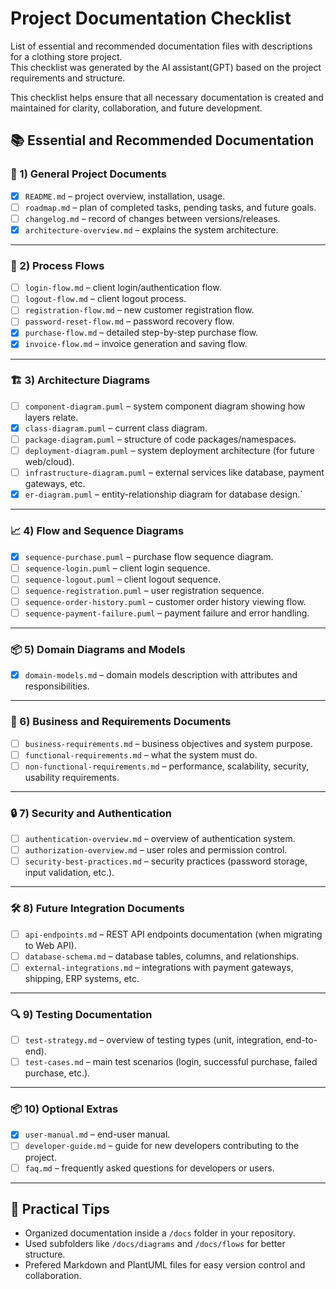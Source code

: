 ﻿# Project Documentation Checklist

List of essential and recommended documentation files with descriptions for a clothing store project.  
This checklist was generated by the AI assistant(GPT) based on the project requirements and structure.

This checklist helps ensure that all necessary documentation is created and maintained for clarity, collaboration, and future development.

## 📚 Essential and Recommended Documentation

### 📖 1) General Project Documents
- [x] `README.md` – project overview, installation, usage.
- [ ] `roadmap.md` – plan of completed tasks, pending tasks, and future goals.
- [ ] `changelog.md` – record of changes between versions/releases.
- [x] `architecture-overview.md` – explains the system architecture.

---

### 🛒 2) Process Flows
- [ ] `login-flow.md` – client login/authentication flow.
- [ ] `logout-flow.md` – client logout process.
- [ ] `registration-flow.md` – new customer registration flow.
- [ ] `password-reset-flow.md` – password recovery flow.
- [x] `purchase-flow.md` – detailed step-by-step purchase flow.
- [x] `invoice-flow.md` – invoice generation and saving flow.

---

### 🏗 3) Architecture Diagrams
- [ ] `component-diagram.puml` – system component diagram showing how layers relate.
- [x] `class-diagram.puml` – current class diagram.
- [ ] `package-diagram.puml` – structure of code packages/namespaces.
- [ ] `deployment-diagram.puml` – system deployment architecture (for future web/cloud).
- [ ] `infrastructure-diagram.puml` – external services like database, payment gateways, etc.
- [x] `er-diagram.puml` – entity-relationship diagram for database design.`

---

### 📈 4) Flow and Sequence Diagrams
- [x] `sequence-purchase.puml` – purchase flow sequence diagram.
- [ ] `sequence-login.puml` – client login sequence.
- [ ] `sequence-logout.puml` – client logout sequence.
- [ ] `sequence-registration.puml` – user registration sequence.
- [ ] `sequence-order-history.puml` – customer order history viewing flow.
- [ ] `sequence-payment-failure.puml` – payment failure and error handling.

---

### 📦 5) Domain Diagrams and Models
- [x] `domain-models.md` – domain models description with attributes and responsibilities.

---

### 📜 6) Business and Requirements Documents
- [ ] `business-requirements.md` – business objectives and system purpose.
- [ ] `functional-requirements.md` – what the system must do.
- [ ] `non-functional-requirements.md` – performance, scalability, security, usability requirements.

---

### 🔒 7) Security and Authentication
- [ ] `authentication-overview.md` – overview of authentication system.
- [ ] `authorization-overview.md` – user roles and permission control.
- [ ] `security-best-practices.md` – security practices (password storage, input validation, etc.).

---

### 🛠 8) Future Integration Documents
- [ ] `api-endpoints.md` – REST API endpoints documentation (when migrating to Web API).
- [ ] `database-schema.md` – database tables, columns, and relationships.
- [ ] `external-integrations.md` – integrations with payment gateways, shipping, ERP systems, etc.

---

### 🔍 9) Testing Documentation
- [ ] `test-strategy.md` – overview of testing types (unit, integration, end-to-end).
- [ ] `test-cases.md` – main test scenarios (login, successful purchase, failed purchase, etc.).

---

### 📦 10) Optional Extras
- [x] `user-manual.md` – end-user manual.
- [ ] `developer-guide.md` – guide for new developers contributing to the project.
- [ ] `faq.md` – frequently asked questions for developers or users.

---

## 📌 Practical Tips
- Organized documentation inside a `/docs` folder in your repository.
- Used subfolders like `/docs/diagrams` and `/docs/flows` for better structure.
- Prefered Markdown and PlantUML files for easy version control and collaboration.
